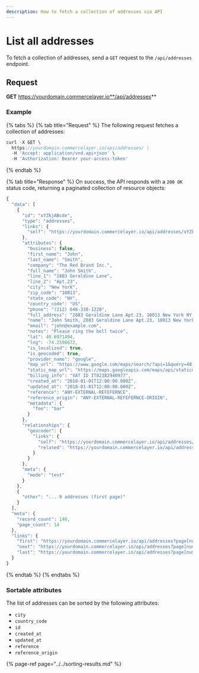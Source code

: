 ```yaml
---
description: How to fetch a collection of addresses via API
---
```


# List all addresses

To fetch a collection of addresses, send a `GET` request to the `/api/addresses` endpoint.

## Request

**GET** https://yourdomain.commercelayer.io**/api/addresses**

### **Example**

{% tabs %}
{% tab title="Request" %}
The following request fetches a collection of addresses:

```javascript
curl -X GET \
  https://yourdomain.commercelayer.io/api/addresses/ \
  -H 'Accept: application/vnd.api+json' \
  -H 'Authorization: Bearer your-access-token'
```
{% endtab %}

{% tab title="Response" %}
On success, the API responds with a `200 OK` status code, returning a paginated collection of resource objects:

```javascript
{
  "data": [
    {
      "id": "xYZkjABcde",
      "type": "addresses",
      "links": {
        "self": "https://yourdomain.commercelayer.io/api/addresses/xYZkjABcde"
      },
      "attributes": {
        "business": false,
        "first_name": "John",
        "last_name": "Smith",
        "company": "The Red Brand Inc.",
        "full_name": "John Smith",
        "line_1": "2883 Geraldine Lane",
        "line_2": "Apt.23",
        "city": "New York",
        "zip_code": "10013",
        "state_code": "NY",
        "country_code": "US",
        "phone": "(212) 646-338-1228",
        "full_address": "2883 Geraldine Lane Apt.23, 10013 New York NY (US) (212) 646-338-1228",
        "name": "John Smith, 2883 Geraldine Lane Apt.23, 10013 New York NY (US) (212) 646-338-1228",
        "email": "john@example.com",
        "notes": "Please ring the bell twice",
        "lat": 40.6971494,
        "lng": -74.2598672,
        "is_localized": true,
        "is_geocoded": true,
        "provider_name": "google",
        "map_url": "https://www.google.com/maps/search/?api=1&query=40.6971494,-74.2598672",
        "static_map_url": "https://maps.googleapis.com/maps/api/staticmap?center=40.6971494,-74.2598672&size=640x320&zoom=15",
        "billing_info": "VAT ID IT02382940977",
        "created_at": "2018-01-01T12:00:00.000Z",
        "updated_at": "2018-01-01T12:00:00.000Z",
        "reference": "ANY-EXTERNAL-REFEFERNCE",
        "reference_origin": "ANY-EXTERNAL-REFEFERNCE-ORIGIN",
        "metadata": {
          "foo": "bar"
        }
      },
      "relationships": {
        "geocoder": {
          "links": {
            "self": "https://yourdomain.commercelayer.io/api/addresses/xYZkjABcde/relationships/geocoder",
            "related": "https://yourdomain.commercelayer.io/api/addresses/xYZkjABcde/geocoder"
          }
        }
      },
      "meta": {
        "mode": "test"
      }
    },
    {
      "other": "... 9 addresses (first page)"
    }
  ],
  "meta": {
    "record_count": 140,
    "page_count": 14
  },
  "links": {
    "first": "https://yourdomain.commercelayer.io/api/addresses?page[number]=1&page[size]=10",
    "next": "https://yourdomain.commercelayer.io/api/addresses?page[number]=2&page[size]=10",
    "last": "https://yourdomain.commercelayer.io/api/addresses?page[number]=14&page[size]=10"
  }
}
```
{% endtab %}
{% endtabs %}

### Sortable attributes

The list of addresses can be sorted by the following attributes:

* `city`
* `country_code`
* `id`
* `created_at`
* `updated_at`
* `reference`
* `reference_origin`

{% page-ref page="../../sorting-results.md" %}


